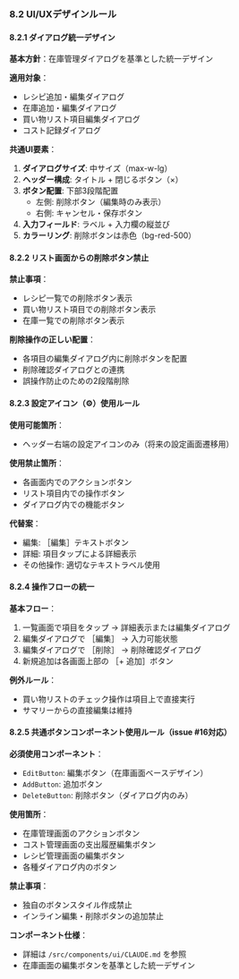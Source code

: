 ### 8.2 UI/UXデザインルール

#### 8.2.1 ダイアログ統一デザイン
**基本方針**：在庫管理ダイアログを基準とした統一デザイン

**適用対象**：
- レシピ追加・編集ダイアログ
- 在庫追加・編集ダイアログ
- 買い物リスト項目編集ダイアログ
- コスト記録ダイアログ

**共通UI要素**：
1. **ダイアログサイズ**: 中サイズ（max-w-lg）
2. **ヘッダー構成**: タイトル + 閉じるボタン（×）
3. **ボタン配置**: 下部3段階配置
   - 左側: 削除ボタン（編集時のみ表示）
   - 右側: キャンセル・保存ボタン
4. **入力フィールド**: ラベル + 入力欄の縦並び
5. **カラーリング**: 削除ボタンは赤色（bg-red-500）

#### 8.2.2 リスト画面からの削除ボタン禁止
**禁止事項**：
- レシピ一覧での削除ボタン表示
- 買い物リスト項目での削除ボタン表示
- 在庫一覧での削除ボタン表示

**削除操作の正しい配置**：
- 各項目の編集ダイアログ内に削除ボタンを配置
- 削除確認ダイアログとの連携
- 誤操作防止のための2段階削除

#### 8.2.3 設定アイコン（⚙️）使用ルール
**使用可能箇所**：
- ヘッダー右端の設定アイコンのみ（将来の設定画面遷移用）

**使用禁止箇所**：
- 各画面内でのアクションボタン
- リスト項目内での操作ボタン
- ダイアログ内での機能ボタン

**代替案**：
- 編集: ［編集］テキストボタン
- 詳細: 項目タップによる詳細表示
- その他操作: 適切なテキストラベル使用

#### 8.2.4 操作フローの統一
**基本フロー**：
1. 一覧画面で項目をタップ → 詳細表示または編集ダイアログ
2. 編集ダイアログで ［編集］ → 入力可能状態
3. 編集ダイアログで ［削除］ → 削除確認ダイアログ
4. 新規追加は各画面上部の ［+ 追加］ボタン

**例外ルール**：
- 買い物リストのチェック操作は項目上で直接実行
- サマリーからの直接編集は維持

#### 8.2.5 共通ボタンコンポーネント使用ルール（issue #16対応）
**必須使用コンポーネント**：
- `EditButton`: 編集ボタン（在庫画面ベースデザイン）
- `AddButton`: 追加ボタン
- `DeleteButton`: 削除ボタン（ダイアログ内のみ）

**使用箇所**：
- 在庫管理画面のアクションボタン
- コスト管理画面の支出履歴編集ボタン
- レシピ管理画面の編集ボタン
- 各種ダイアログ内のボタン

**禁止事項**：
- 独自のボタンスタイル作成禁止
- インライン編集・削除ボタンの追加禁止

**コンポーネント仕様**：
- 詳細は `/src/components/ui/CLAUDE.md` を参照
- 在庫画面の編集ボタンを基準とした統一デザイン
